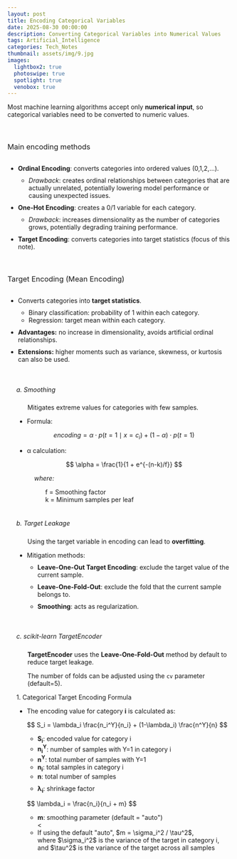 ```yaml
---
layout: post
title: Encoding Categorical Variables
date: 2025-08-30 00:00:00
description: Converting Categorical Variables into Numerical Values
tags: Artificial_Intelligence
categories: Tech_Notes
thumbnail: assets/img/9.jpg
images:
  lightbox2: true
  photoswipe: true
  spotlight: true
  venobox: true
---
```


Most machine learning algorithms accept only **numerical input**, so categorical variables need to be converted to numeric values.

<br>

<h3 style="font-weight: 400; margin-bottom: 30px;">Main encoding methods</h3>
<ul>
  <li style="margin-bottom: 10px;"><b>Ordinal Encoding</b>: converts categories into ordered values (0,1,2,…).
    <ul>
      <li style="margin-top: 10px;"><i>Drawback</i>: creates ordinal relationships between categories that are actually unrelated, potentially lowering model performance or causing unexpected issues.</li>
    </ul>
  </li>
  <li style="margin-bottom: 10px;"><b>One-Hot Encoding</b>: creates a 0/1 variable for each category.
    <ul>
      <li style="margin-top: 10px;"><i>Drawback</i>: increases dimensionality as the number of categories grows, potentially degrading training performance.</li>
    </ul>
  </li>
  <li style="margin-bottom: 10px;"><b>Target Encoding</b>: converts categories into target statistics (focus of this note).</li>
</ul>

<br>

<h3 style="font-weight: 400; margin-bottom: 30px;">Target Encoding (Mean Encoding)</h3>
<ul>
  <li style="margin-bottom: 10px;">Converts categories into <b>target statistics</b>.
    <ul>
      <li style="margin-top: 10px;">Binary classification: probability of 1 within each category.</li>
      <li>Regression: target mean within each category.</li>
    </ul>
  </li>
  <li style="margin-bottom: 10px;"><b>Advantages:</b> no increase in dimensionality, avoids artificial ordinal relationships.</li>
  <li style="margin-bottom: 10px;"><b>Extensions:</b> higher moments such as variance, skewness, or kurtosis can also be used.</li>
</ul>

<br>

<div style="margin-left: 20px;">
  <h5 style="font-weight: 400;">a. Smoothing</h5>
  <p style="margin-left: 25px;">Mitigates extreme values for categories with few samples.</p>
  
  <ul>
    <li>Formula:</li>
  </ul>
  
  $$
  encoding = \alpha \cdot p(t=1 \mid x=c_i) + (1-\alpha) \cdot p(t=1)
  $$
  
  <ul>
    <li>α calculation:</li>
  </ul>
  
  $$
  \alpha = \frac{1}{1 + e^{-(n-k)/f}}
  $$

  <div style="margin-left: 40px;">
    <p><i>where:</i></p>
    <div style="margin-left: 25px;">
      f = Smoothing factor<br> 
      k = Minimum samples per leaf
    </div>
  </div>
</div>

<br>

<div style="margin-left: 20px;">
  <h5 style="font-weight: 400;">b. Target Leakage</h5>
  <p style="margin-left: 25px;">Using the target variable in encoding can lead to <b>overfitting</b>.</p>
  <ul>
    <li style="margin-bottom: 10px;">Mitigation methods:
      <ul>
        <li style="margin-top: 10px; margin-bottom: 10px;"><b>Leave-One-Out Target Encoding</b>: exclude the target value of the current sample.</li>
        <li style="margin-bottom: 10px;"><b>Leave-One-Fold-Out</b>: exclude the fold that the current sample belongs to.</li>
        <li style="margin-bottom: 10px;"><b>Smoothing</b>: acts as regularization.</li>
      </ul>
    </li>
  </ul>
</div>

<br>

<div style="margin-left: 20px;">
  <h5 style="font-weight: 400;">c. scikit-learn TargetEncoder</h5>
  <p style="margin-left: 25px;"><b>TargetEncoder</b> uses the <b>Leave-One-Fold-Out</b> method by default to reduce target leakage.</p>
  <p style="margin-left: 25px;">The number of folds can be adjusted using the <code>cv</code> parameter (default=5).</p>
  <p>1. Categorical Target Encoding Formula</p>
  <ul>
    <li style="margin-bottom: 10px;">The encoding value for category <b>i</b> is calculated as:
      <p>
        $$
        S_i = \lambda_i \frac{n_i^Y}{n_i} + (1-\lambda_i) \frac{n^Y}{n}
        $$
      </p>
      <ul>
        <li><b>S<sub>i</sub></b>: encoded value for category i</li>
        <li><b>n<sub>i</sub><sup>Y</sup></b>: number of samples with Y=1 in category i</li>
        <li><b>n<sup>Y</sup></b>: total number of samples with Y=1</li>
        <li><b>n<sub>i</sub></b>: total samples in category i</li>
        <li><b>n</b>: total number of samples</li>
        <li style="margin-top: 10px;"><b>&lambda;<sub>i</sub></b>: shrinkage factor</li>
      </ul>
      <p>
        $$
        \lambda_i = \frac{n_i}{n_i + m}
        $$
      </p>
      <ul>
        <li><b>m</b>: smoothing parameter (default = "auto")</li>
        <<li>If using the default "auto", $m = \sigma_i^2 / \tau^2$, <br>
          where $\sigma_i^2$ is the variance of the target in category i, <br>
          and $\tau^2$ is the variance of the target across all samples
        </li>
      </ul>
    </li>
  </ul>
</div>
